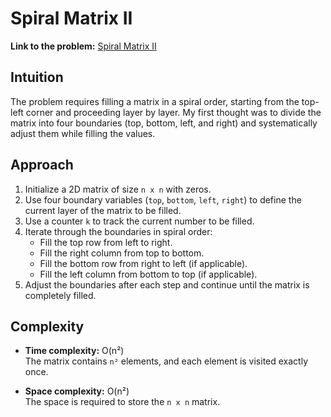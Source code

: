 # Spiral Matrix II

**Link to the problem:** [Spiral Matrix II](https://leetcode.com/problems/spiral-matrix-ii/description/)

## Intuition
The problem requires filling a matrix in a spiral order, starting from the top-left corner and proceeding layer by layer. My first thought was to divide the matrix into four boundaries (top, bottom, left, and right) and systematically adjust them while filling the values.

## Approach
1. Initialize a 2D matrix of size `n x n` with zeros.
2. Use four boundary variables (`top`, `bottom`, `left`, `right`) to define the current layer of the matrix to be filled.
3. Use a counter `k` to track the current number to be filled.
4. Iterate through the boundaries in spiral order:
   - Fill the top row from left to right.
   - Fill the right column from top to bottom.
   - Fill the bottom row from right to left (if applicable).
   - Fill the left column from bottom to top (if applicable).
5. Adjust the boundaries after each step and continue until the matrix is completely filled.

## Complexity
- **Time complexity:** O(n²)  
  The matrix contains `n²` elements, and each element is visited exactly once.
  
- **Space complexity:** O(n²)  
  The space is required to store the `n x n` matrix.
